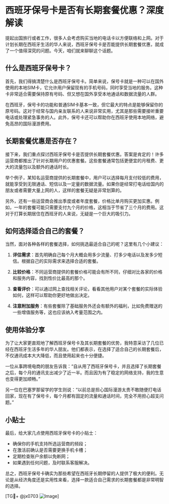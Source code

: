# 西班牙保号卡是否有长期套餐优惠？深度解读

提起出国旅行或者工作，很多人会考虑购买当地的电话卡以方便联络和上网。对于计划长期在西班牙生活的华人来说，西班牙保号卡是否能提供长期套餐优惠，就成了一个值得深究的问题。今天，咱们就来聊聊这个话题。

## 什么是西班牙保号卡？

首先，我们得搞清楚什么是西班牙保号卡。简单来说，保号卡就是一种可以在国外使用的本地SIM卡，它允许用户保留现有的手机号码，同时享受当地的服务。这种卡非常适合需要保持原有号码、但又想在国外享受本地通话和数据流量的人群。

在西班牙，保号卡的功能和普通SIM卡基本一致，但它最大的特点是能够保留你的原号码。这对于经常与国内亲友联系的人来说非常实用，尤其是那些需要接听重要电话或处理紧急事务的人。此外，保号卡还可以帮助你在西班牙使用本地网络，避免高昂的国际漫游费用。

## 长期套餐优惠是否存在？

接下来，我们重点探讨西班牙保号卡是否提供长期套餐优惠。答案是肯定的！许多运营商都推出了针对长期用户的优惠套餐。这些套餐通常包括更便宜的月租费、更大的流量包以及额外的通话时长。

举个例子，某知名运营商提供的长期套餐中，用户可以选择每月支付较低的费用，就能享受到无限通话、短信以及一定量的数据流量。如果你是经常打电话给国内的朋友或者需要大量上网的人，这样的套餐无疑是非常划算的。

另外，还有一些运营商会推出季度或者年度套餐，价格比单月购买更加实惠。例如，一年的套餐可能只需要支付九个月的价格，这相当于节省了三个月的费用。这对于打算长期居住在西班牙的人来说，无疑是一个巨大的吸引力。

## 如何选择适合自己的套餐？

当然，面对各种各样的套餐选择，如何挑选最适合自己的呢？这里有几个小建议：

1. **评估需求**：首先明确自己每个月大概会用多少流量、打多少电话以及发多少短信。根据自己的实际需求来选择合适的套餐。
   
2. **比较价格**：不同运营商提供的套餐价格可能会有所不同，仔细对比各家的价格和服务内容，找到性价比最高的那个。

3. **查看评价**：可以通过网上查找相关评论，看看其他用户对某个套餐的实际体验如何，这样可以帮助你更好地做出决定。

4. **注意附加服务**：有些套餐除了基础服务外还会有额外的福利，比如免费赠送的一些增值服务等，这也应该纳入考量范围之内。

## 使用体验分享

为了让大家更直观地了解西班牙保号卡及其长期套餐的优势，我特意采访了几位已经在西班牙生活多年的华人朋友。他们都表示，在选择了适合自己的长期套餐后，不仅通讯成本大大降低，而且使用起来也十分便捷。

一位从事跨境电商的朋友告诉我：“自从用了西班牙保号卡，并且选择了长期套餐之后，每个月的通讯支出减少了近一半。而且因为有了稳定的网络支持，我的生意也变得更加顺畅。”

另一位在巴塞罗那留学的学生则说：“以前总是担心国际漫游太贵不敢随便打电话回家，现在有了保号卡，每个月都有固定的流量和通话时间，完全不用担心超支问题。”

## 小贴士

最后，给大家几点使用西班牙保号卡的小贴士：
- 确保你的手机支持所选运营商的频段；
- 在激活前确认是否需要更换手机卡槽；
- 定期检查账户余额以免断网；
- 如果遇到任何问题，及时联系客服解决。

总之，西班牙保号卡确实为那些希望在西班牙长期停留的人提供了极大的便利。无论是从经济角度还是实用性来看，选择一款适合自己需求的长期套餐都是非常明智的选择。

[TG💪+ @jx0703 ![Image](https://github.com/user-attachments/assets/dbca1d08-cadb-493c-b0ec-ad6f7a83f270)]